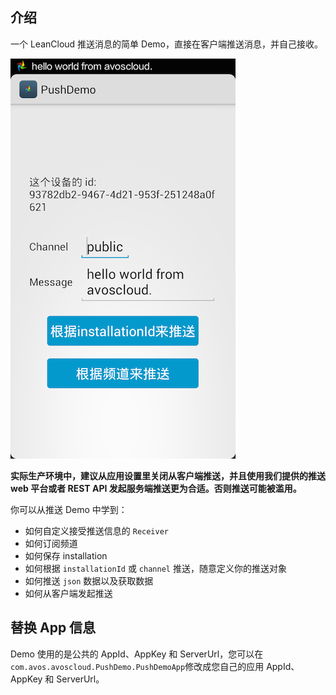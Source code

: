 ## 介绍

一个 LeanCloud 推送消息的简单 Demo，直接在客户端推送消息，并自己接收。

![img](https://raw.githubusercontent.com/lzwjava/plan/master/push.png)


**实际生产环境中，建议从应用设置里关闭从客户端推送，并且使用我们提供的推送 web 平台或者 REST API 发起服务端推送更为合适。否则推送可能被滥用。**

你可以从推送 Demo 中学到：

* 如何自定义接受推送信息的 `Receiver`
* 如何订阅频道
* 如何保存 installation
* 如何根据 `installationId` 或 `channel` 推送，随意定义你的推送对象
* 如何推送 `json` 数据以及获取数据
* 如何从客户端发起推送

## 替换 App 信息

Demo 使用的是公共的 AppId、AppKey 和 ServerUrl，您可以在`com.avos.avoscloud.PushDemo.PushDemoApp`修改成您自己的应用 AppId、AppKey 和 ServerUrl。
